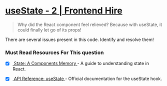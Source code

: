# [useState - 2 | Frontend Hire](https://www.frontendhire.com/questions/use-state-2)

> Why did the React component feel relieved? Because with useState, it could finally let go of its props!

There are several issues present in this code. Identify and resolve them!

### Must Read Resources For This question

- [x] [ State: A Components Memory ](https://react.dev/learn/state-a-components-memory)- A guide to understanding state in React.

- [x] [ API Reference: useState ](https://react.dev/reference/react/useState)- Official documentation for the useState hook.
